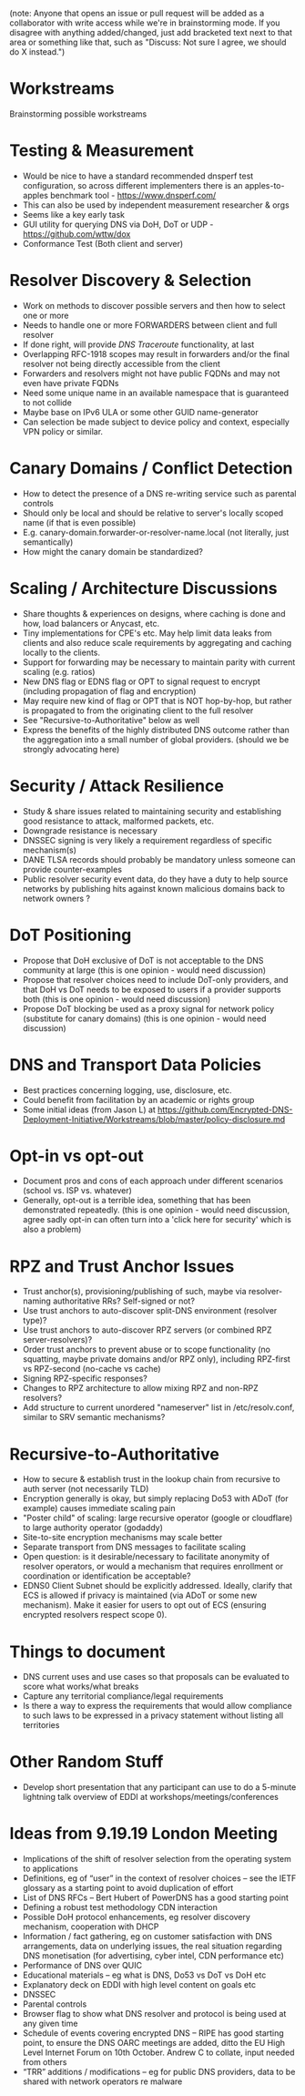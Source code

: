 (note: Anyone that opens an issue or pull request will be added as a collaborator with write access while we're in brainstorming mode. If you disagree with anything added/changed, just add bracketed text next to that area or something like that, such as "Discuss: Not sure I agree, we should do X instead.")


# Workstreams
Brainstorming possible workstreams

# Testing & Measurement
- Would be nice to have a standard recommended dnsperf test configuration, so across different implementers there is an apples-to-apples benchmark tool - https://www.dnsperf.com/
- This can also be used by independent measurement researcher & orgs 
- Seems like a key early task
- GUI utility for querying DNS via DoH, DoT or UDP - https://github.com/wttw/dox
- Conformance Test (Both client and server)

# Resolver Discovery & Selection
- Work on methods to discover possible servers and then how to select one or more
- Needs to handle one or more FORWARDERS between client and full resolver
- If done right, will provide _DNS Traceroute_ functionality, at last
- Overlapping RFC-1918 scopes may result in forwarders and/or the final resolver not being directly accessible from the client
- Forwarders and resolvers might not have public FQDNs and may not even have private FQDNs
- Need some unique name in an available namespace that is guaranteed to not collide
- Maybe base on IPv6 ULA or some other GUID name-generator
- Can selection be made subject to device policy and context, especially VPN policy or similar.

# Canary Domains / Conflict Detection
- How to detect the presence of a DNS re-writing service such as parental controls
- Should only be local and should be relative to server's locally scoped name (if that is even possible)
- E.g. canary-domain.forwarder-or-resolver-name.local (not literally, just semantically)
- How might the canary domain be standardized?

# Scaling / Architecture Discussions
- Share thoughts & experiences on designs, where caching is done and how, load balancers or Anycast, etc.
- Tiny implementations for CPE's etc. May help limit data leaks from clients and also reduce scale requirements by aggregating and caching locally to the clients.
- Support for forwarding may be necessary to maintain parity with current scaling (e.g. ratios)
- New DNS flag or EDNS flag or OPT to signal request to encrypt (including propagation of flag and encryption)
- May require new kind of flag or OPT that is NOT hop-by-hop, but rather is propagated to from the originating client to the full resolver
- See "Recursive-to-Authoritative" below as well
- Express the benefits of the highly distributed DNS outcome rather than the aggregation into a small number of global providers. (should we be strongly advocating here)

# Security / Attack Resilience
- Study & share issues related to maintaining security and establishing good resistance to attack, malformed packets, etc.
- Downgrade resistance is necessary
- DNSSEC signing is very likely a requirement regardless of specific mechanism(s)
- DANE TLSA records should probably be mandatory unless someone can provide counter-examples
- Public resolver security event data, do they have a duty to help source networks by publishing hits against known malicious domains back to network owners ?

# DoT Positioning
- Propose that DoH exclusive of DoT is not acceptable to the DNS community at large (this is one opinion - would need discussion)
- Propose that resolver choices need to include DoT-only providers, and that DoH vs DoT needs to be exposed to users if a provider supports both (this is one opinion - would need discussion)
- Propose DoT blocking be used as a proxy signal for network policy (substitute for canary domains) (this is one opinion - would need discussion)

# DNS and Transport Data Policies
- Best practices concerning logging, use, disclosure, etc.
- Could benefit from facilitation by an academic or rights group
- Some initial ideas (from Jason L) at https://github.com/Encrypted-DNS-Deployment-Initiative/Workstreams/blob/master/policy-disclosure.md

# Opt-in vs opt-out
- Document pros and cons of each approach under different scenarios (school vs. ISP vs. whatever)
- Generally, opt-out is a terrible idea, something that has been demonstrated repeatedly. (this is one opinion - would need discussion, agree sadly opt-in can often turn into a 'click here for security' which is also a problem)

# RPZ and Trust Anchor Issues
- Trust anchor(s), provisioning/publishing of such, maybe via resolver-naming authoritative RRs? Self-signed or not?
- Use trust anchors to auto-discover split-DNS environment (resolver type)?
- Use trust anchors to auto-discover RPZ servers (or combined RPZ server-resolvers)?
- Order trust anchors to prevent abuse or to scope functionality (no squatting, maybe private domains and/or RPZ only), including RPZ-first vs RPZ-second (no-cache vs cache)
- Signing RPZ-specific responses?
- Changes to RPZ architecture to allow mixing RPZ and non-RPZ resolvers?
- Add structure to current unordered "nameserver" list in /etc/resolv.conf, similar to SRV semantic mechanisms?

# Recursive-to-Authoritative
- How to secure & establish trust in the lookup chain from recursive to auth server (not necessarily TLD)
- Encryption generally is okay, but simply replacing Do53 with ADoT (for example) causes immediate scaling pain 
- "Poster child" of scaling: large recursive operator (google or cloudflare) to large authority operator (godaddy)
- Site-to-site encryption mechanisms may scale better
- Separate transport from DNS messages to facilitate scaling
- Open question: is it desirable/necessary to facilitate anonymity of resolver operators, or would a mechanism that requires enrollment or coordination or identification be acceptable?
- EDNS0 Client Subnet should be explicitly addressed.  Ideally, clarify that ECS is allowed if privacy is maintained (via ADoT or some new mechanism).  Make it easier for users to opt out of ECS (ensuring encrypted resolvers respect scope 0).

# Things to document
- DNS current uses and use cases so that proposals can be evaluated to score what works/what breaks
- Capture any territorial compliance/legal requirements
- Is there a way to express the requirements that would allow compliance to such laws to be expressed in a privacy statement without listing all territories

# Other Random Stuff
- Develop short presentation that any participant can use to do a 5-minute lightning talk overview of EDDI at workshops/meetings/conferences

# Ideas from 9.19.19 London Meeting

- Implications of the shift of resolver selection from the operating system to applications
- Definitions, eg of “user” in the context of resolver choices – see the IETF glossary as a starting point to avoid duplication of effort
- List of DNS RFCs – Bert Hubert of PowerDNS has a good starting point
- Defining a robust test methodology CDN interaction
- Possible DoH protocol enhancements, eg resolver discovery mechanism, cooperation with DHCP
- Information / fact gathering, eg on customer satisfaction with DNS arrangements, data on underlying issues, the real situation regarding DNS monetisation (for advertising, cyber intel, CDN performance etc)
- Performance of DNS over QUIC
- Educational materials – eg what is DNS, Do53 vs DoT vs DoH etc
- Explanatory deck on EDDI with high level content on goals etc
- DNSSEC
- Parental controls
- Browser flag to show what DNS resolver and protocol is being used at any given time
- Schedule of events covering encrypted DNS – RIPE has good starting point, to ensure the DNS OARC meetings are added, ditto the EU High Level Internet Forum on 10th October. Andrew C to collate, input needed from others
- “TRR” additions / modifications – eg for public DNS providers, data to be shared with network operators re malware

